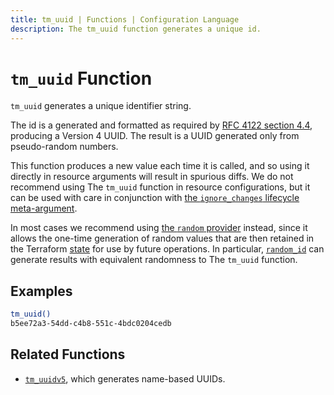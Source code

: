 ```yaml
---
title: tm_uuid | Functions | Configuration Language
description: The tm_uuid function generates a unique id.
---
```


# `tm_uuid` Function

`tm_uuid` generates a unique identifier string.

The id is a generated and formatted as required by
[RFC 4122 section 4.4](https://tools.ietf.org/html/rfc4122#section-4.4),
producing a Version 4 UUID. The result is a UUID generated only from
pseudo-random numbers.

This function produces a new value each time it is called, and so using it
directly in resource arguments will result in spurious diffs. We do not
recommend using The `tm_uuid` function in resource configurations, but it can
be used with care in conjunction with
[the `ignore_changes` lifecycle meta-argument](https://developer.hashicorp.com/terraform/language/meta-arguments/lifecycle#ignore_changes).

In most cases we recommend using [the `random` provider](https://registry.terraform.io/providers/hashicorp/random/latest/docs)
instead, since it allows the one-time generation of random values that are
then retained in the Terraform [state](https://developer.hashicorp.com/terraform/language/state) for use by
future operations. In particular,
[`random_id`](https://registry.terraform.io/providers/hashicorp/random/latest/docs/resources/id) can generate results with
equivalent randomness to The `tm_uuid` function.

## Examples

```sh
tm_uuid()
b5ee72a3-54dd-c4b8-551c-4bdc0204cedb
```

## Related Functions

* [`tm_uuidv5`](./tm_uuidv5.md), which generates name-based UUIDs.
